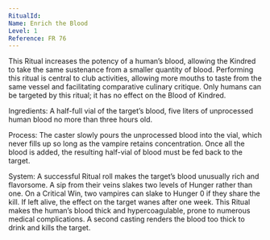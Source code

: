 ```yaml
---
RitualId: 
Name: Enrich the Blood
Level: 1
Reference: FR 76
---
```

This Ritual increases the potency of a human’s blood, allowing the Kindred to take the same sustenance from a smaller quantity of blood. Performing this ritual is central to club activities, allowing more mouths to taste from the same vessel and facilitating comparative culinary critique. Only humans can be targeted by this ritual; it has no effect on the Blood of Kindred.  

Ingredients: A half-full vial of the target’s blood, five liters of unprocessed human blood no more than three hours old.  

Process: The caster slowly pours the unprocessed blood into the vial, which never fills up so long as the vampire retains concentration. Once all the blood is added, the resulting half-vial of blood must be fed back to the target.  

System: A successful Ritual roll makes the target’s blood unusually rich and flavorsome. A sip from their veins slakes two levels of Hunger rather than one. On a Critical Win, two vampires can slake to Hunger 0 if they share the kill. If left alive, the effect on the target wanes after one week. This Ritual makes the human’s blood thick and hypercoagulable, prone to numerous medical complications. A second casting renders the blood too thick to drink and kills the target.